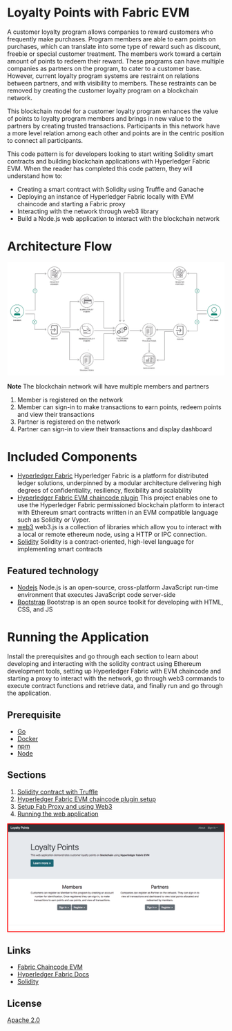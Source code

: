 # Loyalty Points with Fabric EVM

A customer loyalty program allows companies to reward customers who frequently make purchases. Program members are able to earn points on purchases, which can translate into some type of reward such as discount, freebie or special customer treatment.  The members work toward a certain amount of points to redeem their reward.  These programs can have multiple companies as partners on the program, to cater to a customer base.  However, current loyalty program systems are restraint on relations between partners, and with visibility to members. These restraints can be removed by creating the customer loyalty program on a blockchain network.

This blockchain model for a customer loyalty program enhances the value of points to loyalty program members and brings in new value to the partners by creating trusted transactions. Participants in this network have a more level relation among each other and points are in the centric position to connect all participants.

This code pattern is for developers looking to start writing Solidity smart contracts and building blockchain applications with Hyperledger Fabric EVM. When the reader has completed this code pattern, they will understand how to:

* Creating a smart contract with Solidity using Truffle and Ganache
* Deploying an instance of Hyperledger Fabric locally with EVM chaincode and starting a Fabric proxy
* Interacting with the network through web3 library
* Build a Node.js web application to interact with the blockchain network


# Architecture Flow

<p align="center">
  <img src="docs/doc-images/arch-flow.png">
</p>

**Note** The blockchain network will have multiple members and partners

1. Member is registered on the network
2. Member can sign-in to make transactions to earn points, redeem points and view their transactions
3. Partner is registered on the network
4. Partner can sign-in to view their transactions and display dashboard


# Included Components

* [Hyperledger Fabric](https://hyperledger.github.io/composer/latest/) Hyperledger Fabric is a platform for distributed ledger solutions, underpinned by a modular architecture delivering high degrees of confidentiality, resiliency, flexibility and scalability
* [Hyperledger Fabric EVM chaincode plugin](https://github.com/hyperledger/fabric-chaincode-evm) This project enables one to use the Hyperledger Fabric permissioned blockchain platform to interact with Ethereum smart contracts written in an EVM compatible language such as Solidity or Vyper.
* [web3](https://web3js.readthedocs.io/en/1.0/) web3.js is a collection of libraries which allow you to interact with a local or remote ethereum node, using a HTTP or IPC connection.
* [Solidity](https://solidity.readthedocs.io/en/v0.4.25/) Solidity is a contract-oriented, high-level language for implementing smart contracts

## Featured technology
+ [Nodejs](https://www.python.org/) Node.js is an open-source, cross-platform JavaScript run-time environment that executes JavaScript code server-side
+ [Bootstrap](https://getbootstrap.com/) Bootstrap is an open source toolkit for developing with HTML, CSS, and JS


# Running the Application

Install the prerequisites and go through each section to learn about developing and interacting with the solidity contract using Ethereum development tools, setting up Hyperledger Fabric with EVM chaincode and starting a proxy to interact with the network, go through web3 commands to execute contract functions and retrieve data, and finally run and go through the application.

## Prerequisite
- [Go](https://golang.org/dl/)
- [Docker](https://www.docker.com/)
- [npm](https://www.npmjs.com/)  
- [Node](https://nodejs.org/en/)


## Sections
1. [Solidity contract with Truffle](./docs/truffle-commands.md)
2. [Hyperledger Fabric EVM chaincode plugin setup](./docs/evm-fabric-setup.md)
3. [Setup Fab Proxy and using Web3](./docs/proxy-web3-commands.md)
4. [Running the web application](./docs/run-application.md)

<div style='border: 2px solid #f00;'>
  <img width="1000" src="docs/doc-images/app.png">
</div>

## Links
* [Fabric Chaincode EVM](https://github.com/hyperledger/fabric-chaincode-evm)
* [Hyperledger Fabric Docs](http://hyperledger-fabric.readthedocs.io/en/latest/)
* [Solidity](https://solidity.readthedocs.io/en/v0.4.25/index.html)


## License
[Apache 2.0](LICENSE)
